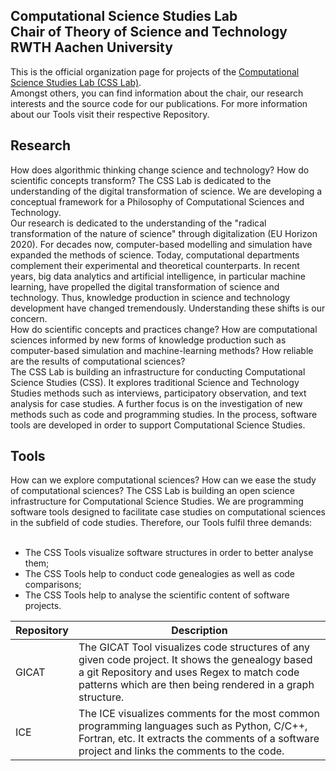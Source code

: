 ## Computational Science Studies Lab <br />Chair of Theory of Science and Technology <br />RWTH Aachen University

This is the official organization page for projects of the [Computational Science Studies Lab (CSS Lab)](https://www.css-lab.rwth-aachen.de/).<br />
Amongst others, you can find information about the chair, our research interests and the source code for our publications. For more information about our Tools visit their respective Repository.

## Research
How does algorithmic thinking change science and technology? How do scientific concepts transform? The CSS Lab is dedicated to the understanding of the digital transformation of science. We are developing a conceptual framework for a Philosophy of Computational Sciences and Technology.<br />
Our research is dedicated to the understanding of the "radical transformation of the nature of science" through digitalization (EU Horizon 2020). For decades now, computer-based modelling and simulation have expanded the methods of science. Today, computational departments complement their experimental and theoretical counterparts. In recent years, big data analytics and artificial intelligence, in particular machine learning, have propelled the digital transformation of science and technology. Thus, knowledge production in science and technology development have changed tremendously. Understanding these shifts is our concern.<br />
How do scientific concepts and practices change? How are computational sciences informed by new forms of knowledge production such as computer-based simulation and machine-learning methods? How reliable are the results of computational sciences?<br />
The CSS Lab is building an infrastructure for conducting Computational Science Studies (CSS). It explores traditional Science and Technology Studies methods such as interviews, participatory observation, and text analysis for case studies. A further focus is on the investigation of new methods such as code and programming studies. In the process, software tools are developed in order to support Computational Science Studies.

## Tools
How can we explore computational sciences? How can we ease the study of computational sciences? The CSS Lab is building an open science infrastructure for Computational Science Studies. We are programming software tools designed to facilitate case studies on computational sciences in the subfield of code studies. Therefore, our Tools fulfil three demands:<br /><br />
- The CSS Tools visualize software structures in order to better analyse them;
- The CSS Tools help to conduct code genealogies as well as code comparisons;
- The CSS Tools help to analyse the scientific content of software projects.

| Repository | Description |
| ------------- | ------------- |
| GICAT | The GICAT Tool visualizes code structures of any given code project. It shows the genealogy based a git Repository and uses Regex to match code patterns which are then being rendered in a graph structure. |
| ICE | The ICE visualizes comments for the most common programming languages such as Python, C/C++, Fortran, etc. It extracts the comments of a software project and links the comments to the code. |
